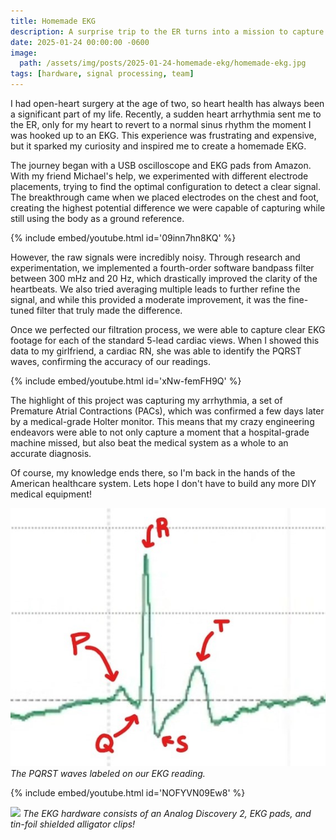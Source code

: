 ```yaml
---
title: Homemade EKG
description: A surprise trip to the ER turns into a mission to capture heart arrhythmias at home.
date: 2025-01-24 00:00:00 -0600
image:
  path: /assets/img/posts/2025-01-24-homemade-ekg/homemade-ekg.jpg
tags: [hardware, signal processing, team]
---
```


I had open-heart surgery at the age of two, so heart health has always been a significant part of my life. Recently, a sudden heart arrhythmia sent me to the ER, only for my heart to revert to a normal sinus rhythm the moment I was hooked up to an EKG. This experience was frustrating and expensive, but it sparked my curiosity and inspired me to create a homemade EKG.

The journey began with a USB oscilloscope and EKG pads from Amazon. With my friend Michael's help, we experimented with different electrode placements, trying to find the optimal configuration to detect a clear signal. The breakthrough came when we placed electrodes on the chest and foot, creating the highest potential difference we were capable of capturing while still using the body as a ground reference.

{% include embed/youtube.html id='09inn7hn8KQ' %}

However, the raw signals were incredibly noisy. Through research and experimentation, we implemented a fourth-order software bandpass filter between 300 mHz and 20 Hz, which drastically improved the clarity of the heartbeats. We also tried averaging multiple leads to further refine the signal, and while this provided a moderate improvement, it was the fine-tuned filter that truly made the difference.

Once we perfected our filtration process, we were able to capture clear EKG footage for each of the standard 5-lead cardiac views. When I showed this data to my girlfriend, a cardiac RN, she was able to identify the PQRST waves, confirming the accuracy of our readings.

{% include embed/youtube.html id='xNw-femFH9Q' %}

The highlight of this project was capturing my arrhythmia, a set of Premature Atrial Contractions (PACs), which was confirmed a few days later by a medical-grade Holter monitor. This means that my crazy engineering endeavors were able to not only capture a moment that a hospital-grade machine missed, but also beat the medical system as a whole to an accurate diagnosis.

Of course, my knowledge ends there, so I'm back in the hands of the American healthcare system. Lets hope I don't have to build any more DIY medical equipment!

![](/assets/img/posts/2025-01-24-homemade-ekg/homemade-ekg-wave.jpg)
_The PQRST waves labeled on our EKG reading._

{% include embed/youtube.html id='NOFYVN09Ew8' %}

![](/assets/img/posts/2025-01-24-homemade-ekg/homemade-ekg-hardware.jpg)
_The EKG hardware consists of an Analog Discovery 2, EKG pads, and tin-foil shielded alligator clips!_
